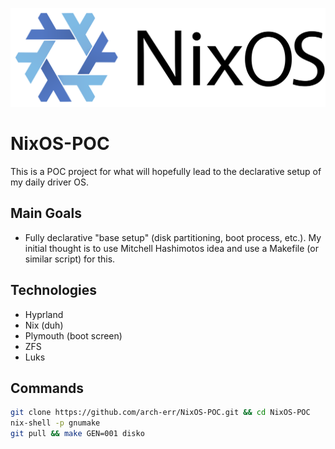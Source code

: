 ![NixOS Logo](./assets/logo.png)

# NixOS-POC
This is a POC project for what will hopefully lead to the declarative setup of my daily driver OS.


## Main Goals
- Fully declarative "base setup" (disk partitioning, boot process, etc.). My initial thought is to use Mitchell Hashimotos idea and use a Makefile (or similar script) for this.

## Technologies
- Hyprland
- Nix (duh)
- Plymouth (boot screen)
- ZFS
- Luks

## Commands
```bash
git clone https://github.com/arch-err/NixOS-POC.git && cd NixOS-POC
nix-shell -p gnumake
git pull && make GEN=001 disko

```
